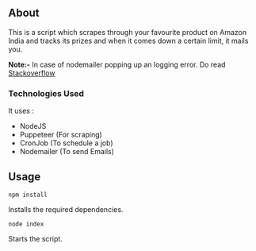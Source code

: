 ## About

This is a script which scrapes through your favourite product on Amazon India and tracks its prizes and when it comes down a certain limit, it mails you.

**Note:-** In case of nodemailer popping up an logging error. Do read [Stackoverflow](https://stackoverflow.com/questions/59188483/error-invalid-login-535-5-7-8-username-and-password-not-accepted)

### Technologies Used

It uses : 
* NodeJS
* Puppeteer (For scraping)
* CronJob (To schedule a job)
* Nodemailer (To send Emails)

## Usage

`npm install`

Installs the required dependencies.

`node index`

Starts the script.
